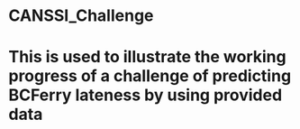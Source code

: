 # CANSSI_Challenge
# This is used to illustrate the working progress of a challenge of predicting BCFerry lateness by using provided data
